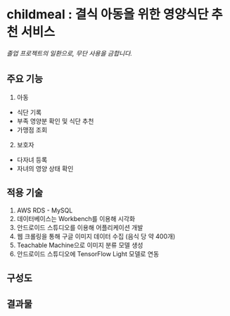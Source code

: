 # childmeal : 결식 아동을 위한 영양식단 추천 서비스 
###### 졸업 프로젝트의 일환으로, 무단 사용을 금합니다. 

## 주요 기능
1) 아동
- 식단 기록
- 부족 영양분 확인 및 식단 추천
- 가맹점 조회

2) 보호자
- 다자녀 등록
- 자녀의 영양 상태 확인

## 적용 기술
1) AWS RDS - MySQL 
2) 데이터베이스는 Workbench를 이용해 시각화
3) 안드로이드 스튜디오를 이용해 어플리케이션 개발
4) 웹 크롤링을 통해 구글 이미지 데이터 수집 (음식 당 약 400개)
5) Teachable Machine으로 이미지 분류 모델 생성
6) 안드로이드 스튜디오에 TensorFlow Light 모델로 연동

## 구성도

## 결과물 
